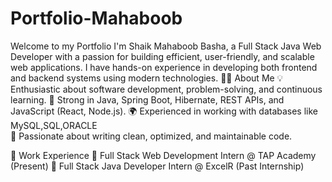 # Portfolio-Mahaboob

  Welcome to my Portfolio I'm Shaik Mahaboob Basha, a Full Stack Java Web Developer with a passion for building efficient, user-friendly, and scalable web applications. 
I have hands-on experience in developing both frontend and backend systems using modern technologies.
👨‍💻 About Me
💡 Enthusiastic about software development, problem-solving, and continuous learning.
🎯 Strong in Java, Spring Boot, Hibernate, REST APIs, and JavaScript (React, Node.js).
🌍 Experienced in working with databases like MySQL,SQL,ORACLE  
🔧 Passionate about writing clean, optimized, and maintainable code.

📌 Work Experience
🏢 Full Stack Web Development Intern @ TAP Academy (Present)
🏢 Full Stack Java Developer Intern @ ExcelR (Past Internship)
